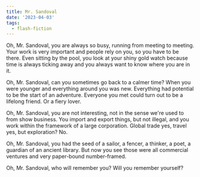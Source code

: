 ```yaml
---
title: Mr. Sandoval
date: '2023-04-03'
tags:
  - flash-fiction
---
```


Oh, Mr. Sandoval, you are always so busy, running from meeting to meeting. Your
work is very important and people rely on you, so you have to be there. Even
sitting by the pool, you look at your shiny gold watch because time is always
ticking away and you always want to know where you are in it.

<!-- truncate -->

Oh, Mr. Sandoval, can you sometimes go back to a calmer time? When you were
younger and everything around you was new. Everything had potential to be the
start of an adventure. Everyone you met could turn out to be a lifelong friend.
Or a fiery lover.

Oh, Mr. Sandoval, you are not interesting, not in the sense we're used to from
show business. You import and export things, but not illegal, and you work
within the framework of a large corporation. Global trade yes, travel yes, but
exploration? No.

Oh, Mr. Sandoval, you had the seed of a sailor, a fencer, a thinker, a poet, a
guardian of an ancient library. But now you see those were all commercial
ventures and very paper-bound number-framed.

Oh, Mr. Sandoval, who will remember you? Will you remember yourself?

